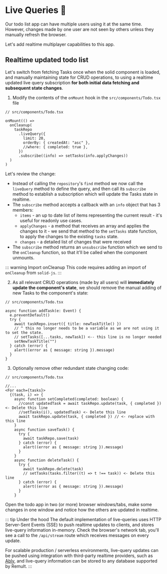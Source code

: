 # Live Queries :rocket:

Our todo list app can have multiple users using it at the same time. However, changes made by one user are not seen by others unless they manually refresh the browser.

Let's add realtime multiplayer capabilities to this app.

## Realtime updated todo list

Let's switch from fetching Tasks once when the solid component is loaded, and manually maintaining state for CRUD operations, to using a realtime updated live query subscription **for both initial data fetching and subsequent state changes**.

1. Modify the contents of the `onMount` hook in the `src/components/Todo.tsx` file

```ts{4,6,11}
// src/components/Todo.tsx

onMount(() =>
  onCleanup(
    taskRepo
      .liveQuery({
        limit: 20,
        orderBy: { createdAt: "asc" },
        //where: { completed: true },
      })
      .subscribe((info) => setTasks(info.applyChanges))
  )
)
```

Let's review the change:

- Instead of calling the `repository`'s `find` method we now call the `liveQuery` method to define the query, and then call its `subscribe` method to establish a subscription which will update the Tasks state in realtime.
- The `subscribe` method accepts a callback with an `info` object that has 3 members:
  - `items` - an up to date list of items representing the current result - it's useful for readonly use cases.
  - `applyChanges` - a method that receives an array and applies the changes to it - we send that method to the `setTasks` state function, to apply the changes to the existing `tasks` state.
  - `changes` - a detailed list of changes that were received
- The `subscribe` method returns an `unsubscribe` function which we send to the `onCleanup` function, so that it'll be called when the component unmounts.

::: warning Import onCleanup
This code requires adding an import of `onCleanup` from `solid-js`.
:::

2. As all relevant CRUD operations (made by all users) will **immediately update the component's state**, we should remove the manual adding of new Tasks to the component's state:

```ts{7}
// src/components/Todo.tsx

async function addTask(e: Event) {
  e.preventDefault()
  try {
    await taskRepo.insert({ title: newTaskTitle() })
    // ^ this no longer needs to be a variable as we are not using it to set the state.
    // setTasks([...tasks, newTask]) <-- this line is no longer needed
    setNewTaskTitle("")
  } catch (error) {
    alert((error as { message: string }).message)
  }
}
```

3. Optionally remove other redundant state changing code:

```tsx{7-9,21}
// src/components/Todo.tsx

//...
<For each={tasks}>
  {(task, i) => {
    async function setCompleted(completed: boolean) {
      //const updatedTask = await taskRepo.update(task, { completed }) <- Delete this line
      //setTasks(i(), updatedTask) <- Delete this line
      await taskRepo.update(task, { completed }) // <- replace with this line
    }
    async function saveTask() {
      try {
        await taskRepo.save(task)
      } catch (error) {
        alert((error as { message: string }).message)
      }
    }
    async function deleteTask() {
      try {
        await taskRepo.delete(task)
        // setTasks(tasks.filter((t) => t !== task)) <- Delete this line
      } catch (error) {
        alert((error as { message: string }).message)
      }
    }
```

Open the todo app in two (or more) browser windows/tabs, make some changes in one window and notice how the others are updated in realtime.

::: tip Under the hood
The default implementation of live-queries uses HTTP Server-Sent Events (SSE) to push realtime updates to clients, and stores live-query information in-memory.
Check the browser's network tab, you'll see a call to the `/api/stream` route which receives messages on every update.

For scalable production / serverless environments, live-query updates can be pushed using integration with third-party realtime providers, such as [Ably](https://ably.com/), and live-query information can be stored to any database supported by Remult.
:::
